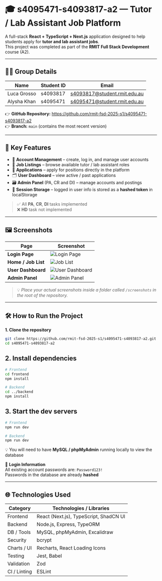 # 🎓 s4095471-s4093817-a2 — Tutor / Lab Assistant Job Platform

A full-stack **React + TypeScript + Next.js** application designed to help students apply for **tutor and lab assistant jobs**.  
This project was completed as part of the **RMIT Full Stack Development** course (A2).

---

## 👨‍💻 Group Details

| Name         | Student ID | Email                                      |
|--------------|------------|--------------------------------------------|
| Luca Grosso  | s4093817   | s4093817@student.rmit.edu.au               |
| Alysha Khan  | s4095471   | s4095471@student.rmit.edu.au               |

👉 **GitHub Repository:** https://github.com/rmit-fsd-2025-s1/s4095471-s4093817-a2  
👉 **Branch:** `main` (contains the most recent version)

---

## 🚀 Key Features
- 📝 **Account Management** – create, log in, and manage user accounts  
- 📄 **Job Listings** – browse available tutor / lab assistant roles  
- 💼 **Applications** – apply for positions directly in the platform  
- 🗂️ **User Dashboard** – view active / past applications  
- 🗃️ **Admin Panel** (PA, CR and DI) – manage accounts and postings  
- 🔐 **Session Storage** – logged in user info is stored as a **hashed token** in localStorage  

> ✅ All **PA**, **CR**, **DI** tasks implemented  
> ❌ **HD** task not implemented

---

## 🖼️ Screenshots

| Page                  | Screenshot |
|-----------------------|------------|
| **Login Page**        | ![Login Page](./screenshots/login.png) |
| **Home / Job List**   | ![Job List](./screenshots/job-list.png) |
| **User Dashboard**    | ![User Dashboard](./screenshots/dashboard.png) |
| **Admin Panel**       | ![Admin Panel](./screenshots/admin-panel.png) |

> 💡 *Place your actual screenshots inside a folder called `/screenshots` in the root of the repository.*

---

## 🛠️ How to Run the Project

**1. Clone the repository**

```bash
git clone https://github.com/rmit-fsd-2025-s1/s4095471-s4093817-a2.git
cd s4095471-s4093817-a2
```

## 2. Install dependencies

```bash
# Frontend
cd frontend
npm install

# Backend
cd ../backend
npm install
```

## 3. Start the dev servers

```bash
# Frontend
npm run dev

# Backend
npm run dev
```

💡 You will need to have **MySQL / phpMyAdmin** running locally to view the database

📌 **Login Information**  
All existing account passwords are: `Password123!`  
Passwords in the database are already **hashed**

---

## 🌐 Technologies Used

| Category      | Technologies / Libraries                      |
|---------------|-----------------------------------------------|
| Frontend      | React (Next.js), TypeScript, ShadCN UI        |
| Backend       | Node.js, Express, TypeORM                     |
| DB / Tools    | MySQL, phpMyAdmin, Excalidraw                 |
| Security      | bcrypt                                        |
| Charts / UI   | Recharts, React Loading Icons                 |
| Testing       | Jest, Babel                                   |
| Validation    | Zod                                           |
| CI / Linting  | ESLint                                        |
